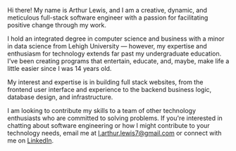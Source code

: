 Hi there! My name is Arthur Lewis, and I am a creative, dynamic, and meticulous full-stack software engineer with a passion for facilitating positive change through my work.

I hold an integrated degree in computer science and business with a minor in data science from Lehigh University — however, my expertise and enthusiasm for technology extends far past my undergraduate education. I&rsquo;ve been creating programs that entertain, educate, and, maybe, make life a little easier since I was 14 years old.

My interest and expertise is in building full stack websites, from the frontend user interface and experience to the backend business logic, database design, and infrastructure.

I am looking to contribute my skills to a team of other technology enthusiasts who are committed to solving problems. If you're interested in chatting about software engineering or how I might contribute to your technology needs, email me at [l.arthur.lewis7@gmail.com](mailto:l.arthur.lewis7@gmail.com) or connect with me on [LinkedIn](https://www.linkedin.com/in/arthur-lewis/).